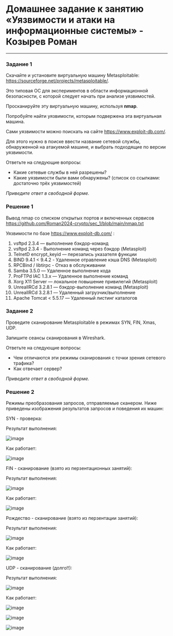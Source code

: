 # Домашнее задание к занятию «Уязвимости и атаки на информационные системы» - Козырев Роман
------

### Задание 1

Скачайте и установите виртуальную машину Metasploitable: https://sourceforge.net/projects/metasploitable/.

Это типовая ОС для экспериментов в области информационной безопасности, с которой следует начать при анализе уязвимостей.

Просканируйте эту виртуальную машину, используя **nmap**.

Попробуйте найти уязвимости, которым подвержена эта виртуальная машина.

Сами уязвимости можно поискать на сайте https://www.exploit-db.com/.

Для этого нужно в поиске ввести название сетевой службы, обнаруженной на атакуемой машине, и выбрать подходящие по версии уязвимости.

Ответьте на следующие вопросы:

- Какие сетевые службы в ней разрешены?
- Какие уязвимости были вами обнаружены? (список со ссылками: достаточно трёх уязвимостей)
  
*Приведите ответ в свободной форме.*  

### Решение 1

Вывод nmap со списком открытых портов и включенных сервисов https://github.com/Roman2024-crypto/sec_1/blob/main/nmap.txt

Уязвимости по базе https://www.exploit-db.com/ :

1. vsftpd 2.3.4 — выполнение бэкдор-команд
2. vsftpd 2.3.4 - Выполнение команд через бэкдор (Metasploit)
3. TelnetD encrypt_keyid — перезапись указателя функции
4. BIND 9.4.1 < 9.4.2 - Удаленное отравление кэша DNS (Metasploit)
5. RPCBind / libtirpc - Отказ в обслуживании
6. Samba 3.5.0 — Удаленное выполнение кода
7. ProFTPd IAC 1.3.x — Удаленное выполнение команд
8. Xorg X11 Server — локальное повышение привилегий (Metasploit)
9. UnrealIRCd 3.2.8.1 — бэкдор-выполнение команд (Metasploit)
10. UnrealIRCd 3.2.8.1 — Удаленный загрузчик/выполнение
11. Apache Tomcat < 5.5.17 — Удаленный листинг каталогов

### Задание 2

Проведите сканирование Metasploitable в режимах SYN, FIN, Xmas, UDP.

Запишите сеансы сканирования в Wireshark.

Ответьте на следующие вопросы:

- Чем отличаются эти режимы сканирования с точки зрения сетевого трафика?
- Как отвечает сервер?

*Приведите ответ в свободной форме.*

### Решение 2

Режимы преобразования запросов, отправляемые сканером. Ниже приведены изображения результатов запросов и поведения их машин:

SYN - проверка:

Результат выполнения:

![image](https://github.com/user-attachments/assets/b0b921b2-636a-470c-bda9-79141ed8bbf6)

Как работает:

![image](https://github.com/user-attachments/assets/0b4931fc-e7cc-4be2-85c8-11160ae4cbb7)

FIN - сканирование (взято из перзентационных занятий):

Результат выполнения:

![image](https://github.com/user-attachments/assets/1a3c9d96-771b-4a07-855b-2ca377a3084b)

Как работает:

![image](https://github.com/user-attachments/assets/3bd45a46-290d-46ac-b879-d4e6c4ffad02)

Рождество - сканирование (взято из перзентации занятий):

Результат выполнения:

![image](https://github.com/user-attachments/assets/1de2863b-b81c-4d3a-a5b8-63d4894bcef7)

Как работает:

![image](https://github.com/user-attachments/assets/ad684ae5-1d6f-4a53-a731-bedc7e5f7bc4)

UDP - сканирование (долго!!):

Результат выполнения:

![image](https://github.com/user-attachments/assets/5920dd31-0a61-4f4c-8ae4-aff7bc37324b)

Как работает:

![image](https://github.com/user-attachments/assets/a467cd73-c4d5-4f51-b295-0f4a80a83d03)

![image](https://github.com/user-attachments/assets/8954705b-40d2-45cc-af61-64bb8b30b0f5)

![image](https://github.com/user-attachments/assets/74ff62df-7fab-478f-980b-50859274447b)

